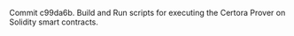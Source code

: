 Commit c99da6b.                    Build and Run scripts for executing the Certora Prover on Solidity smart contracts.